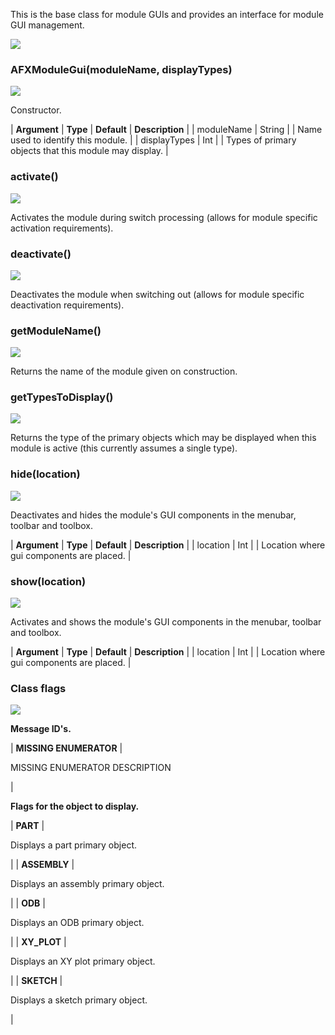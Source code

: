 This is the base class for module GUIs and provides an interface for module GUI management.

![](https://help.3ds.com/2023/English/DSSIMULIA_Established/SIMACAERefImages/gui-afxmodulegui.png)

### AFXModuleGui(moduleName, displayTypes)  
![](https://help.3ds.com/2023/English/DSSIMULIA_Established/IconsReference/butix_top_wline.png)

Constructor.

| **Argument** | **Type** | **Default** | **Description** |
| moduleName | String |   | Name used to identify this module. |
| displayTypes | Int |   | Types of primary objects that this module may display. |

### activate()  
![](https://help.3ds.com/2023/English/DSSIMULIA_Established/IconsReference/butix_top_wline.png)

Activates the module during switch processing (allows for module specific activation requirements).

### deactivate()  
![](https://help.3ds.com/2023/English/DSSIMULIA_Established/IconsReference/butix_top_wline.png)

Deactivates the module when switching out (allows for module specific deactivation requirements).

### getModuleName()  
![](https://help.3ds.com/2023/English/DSSIMULIA_Established/IconsReference/butix_top_wline.png)

Returns the name of the module given on construction.

### getTypesToDisplay()  
![](https://help.3ds.com/2023/English/DSSIMULIA_Established/IconsReference/butix_top_wline.png)

Returns the type of the primary objects which may be displayed when this module is active (this currently assumes a single type).

### hide(location)  
![](https://help.3ds.com/2023/English/DSSIMULIA_Established/IconsReference/butix_top_wline.png)

Deactivates and hides the module's GUI components in the menubar, toolbar and toolbox.

| **Argument** | **Type** | **Default** | **Description** |
| location | Int |   | Location where gui components are placed. |

### show(location)  
![](https://help.3ds.com/2023/English/DSSIMULIA_Established/IconsReference/butix_top_wline.png)

Activates and shows the module's GUI components in the menubar, toolbar and toolbox.

| **Argument** | **Type** | **Default** | **Description** |
| location | Int |   | Location where gui components are placed. |

### Class flags  
![](https://help.3ds.com/2023/English/DSSIMULIA_Established/IconsReference/butix_top_wline.png)


**Message ID's.**

| **MISSING ENUMERATOR** | 

MISSING ENUMERATOR DESCRIPTION

 |


**Flags for the object to display.**

| **PART** | 

Displays a part primary object.

 |
| **ASSEMBLY** | 

Displays an assembly primary object.

 |
| **ODB** | 

Displays an ODB primary object.

 |
| **XY_PLOT** | 

Displays an XY plot primary object.

 |
| **SKETCH** | 

Displays a sketch primary object.

 |